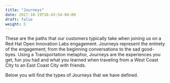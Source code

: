 ```yaml
---
title: "Journeys"
date: 2017-10-19T16:43:54-04:00
draft: false
weight: 5
---
```

  These are the paths that our customers typically take when joining us on a Red Hat Open Innovation Labs engagement. Journeys represent the entirety of the engagement; from the beginning conversations to the sad good-byes. Using a Transportation metaphor, Journeys are the experiences you get, fun you had and what you learned when traveling from a West Coast City to an East Coast City with friends.

  Below you will find the types of Journeys that we have defined.
